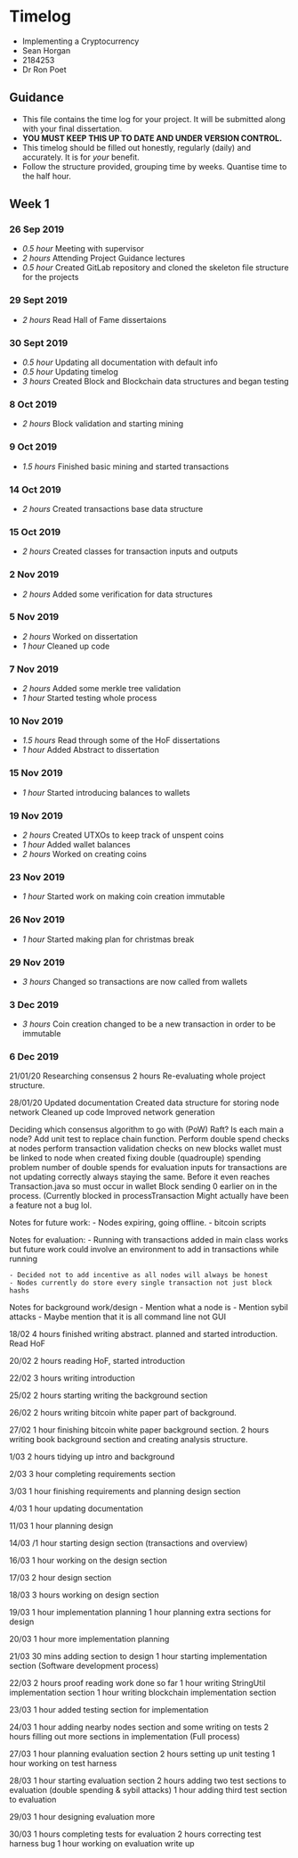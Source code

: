 # Timelog

* Implementing a Cryptocurrency
* Sean Horgan
* 2184253
* Dr Ron Poet

## Guidance

* This file contains the time log for your project. It will be submitted along with your final dissertation.
* **YOU MUST KEEP THIS UP TO DATE AND UNDER VERSION CONTROL.**
* This timelog should be filled out honestly, regularly (daily) and accurately. It is for *your* benefit.
* Follow the structure provided, grouping time by weeks.  Quantise time to the half hour.

## Week 1

### 26 Sep 2019

* *0.5 hour* Meeting with supervisor
* *2 hours* Attending Project Guidance lectures 
* *0.5 hour* Created GitLab repository and cloned the skeleton file structure for the projects

### 29 Sept 2019

* *2 hours* Read Hall of Fame dissertaions

### 30 Sept 2019

* *0.5 hour* Updating all documentation with default info
* *0.5 hour* Updating timelog
* *3 hours* Created Block and Blockchain data structures and began testing

### 8 Oct 2019

* *2 hours* Block validation and starting mining

### 9 Oct 2019

* *1.5 hours* Finished basic mining and started transactions

### 14 Oct 2019

* *2 hours* Created transactions base data structure

### 15 Oct 2019

* *2 hours* Created classes for transaction inputs and outputs

### 2 Nov 2019

* *2 hours* Added some verification for data structures

### 5 Nov 2019

* *2 hours* Worked on dissertation
* *1 hour* Cleaned up code

### 7 Nov 2019

* *2 hours* Added some merkle tree validation
* *1 hour* Started testing whole process

### 10 Nov 2019

* *1.5 hours* Read through some of the HoF dissertations
* *1 hour* Added Abstract to dissertation

### 15 Nov 2019

* *1 hour* Started introducing balances to wallets

### 19 Nov 2019

* *2 hours* Created UTXOs to keep track of unspent coins
* *1 hour* Added wallet balances
* *2 hours* Worked on creating coins

### 23 Nov 2019

* *1 hour* Started work on making coin creation immutable

### 26 Nov 2019

* *1 hour* Started making plan for christmas break

### 29 Nov 2019

* *3 hours* Changed so transactions are now called from wallets

### 3 Dec 2019

* *3 hours* Coin creation changed to be a new transaction in order to be immutable

### 6 Dec 2019




21/01/20
Researching consensus 2 hours
Re-evaluating whole project structure.

28/01/20
Updated documentation
Created data structure for storing node network
Cleaned up code
Improved network generation


Deciding which consensus algorithm to go with (PoW) Raft?
Is each main a node?
Add unit test to replace chain function.
Perform double spend checks at nodes
perform transaction validation checks on new blocks
wallet must be linked to node when created
fixing double (quadrouple) spending problem
number of double spends for evaluation
inputs for transactions are not updating correctly
always staying the same. Before it even reaches Transaction.java so must occur in wallet
Block sending 0 earlier on in the process. (Currently blocked in processTransaction
Might actually have been a feature not a bug lol.

Notes for future work:
    - Nodes expiring, going offline.
    - bitcoin scripts

Notes for evaluation:
    - Running with transactions added in main class works but future work could involve an environment to add in transactions while running

    - Decided not to add incentive as all nodes will always be honest
    - Nodes currently do store every single transaction not just block hashs

Notes for background work/design
    - Mention what a node is
    - Mention sybil attacks
    - Maybe mention that it is all command line not GUI

18/02
4 hours finished writing abstract. planned and started introduction. Read HoF

20/02
2 hours reading HoF, started introduction

22/02
3 hours writing introduction

25/02
2 hours starting writing the background section

26/02
2 hours writing bitcoin white paper part of background.

27/02
1 hour finishing bitcoin white paper background section.
2 hours writing book background section and creating analysis structure.

1/03
2 hours tidying up intro and background

2/03
3 hour completing requirements section

3/03
1 hour finishing requirements and planning design section

4/03
1 hour updating documentation

11/03
1 hour planning design

14/03
/1 hour starting design section (transactions and overview)

16/03
1 hour working on the design section

17/03
2 hour design section

18/03
3 hours working on design section

19/03
1 hour implementation planning
1 hour planning extra sections for design

20/03
1 hour more implementation planning

21/03
30 mins adding section to design
1 hour starting implementation section (Software development process)

22/03
2 hours proof reading work done so far
1 hour writing StringUtil implementation section
1 hour writing blockchain implementation section

23/03
1 hour added testing section for implementation

24/03
1 hour adding nearby nodes section and some writing on tests
2 hours filling out more sections in implementation (Full process)

27/03
1 hour planning evaluation section
2 hours setting up unit testing
1 hour working on test harness

28/03
1 hour starting evaluation section
2 hours adding two test sections to evaluation (double spending & sybil attacks)
1 hour adding third test section to evaluation

29/03
1 hour designing evaluation more

30/03
1 hours completing tests for evaluation
2 hours correcting test harness bug
1 hour working on evaluation write up